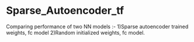 # Sparse_Autoencoder_tf
Comparing performance of two NN models :- 1)Sparse autoencoder trained weights, fc model 2)Random initialized weights, fc model.
